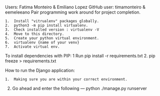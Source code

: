 Users: Fatima Monteiro & Emiliano Lopez 
GitHub user: timamonteiro & eemeleeano
Pair programming work around for project completion.

	1.	Install "vitrualenv" packages globally.
	2.	python3 -m pip install virtualenv.
	3.	Check installed version : virtualenv -V 
	4.	Move to this directory.
	5.	Create your python virtual environment.
	6.	virtualenv {name of your venv}
	7.	Activate virtual env.

To install dependencies with PIP:
 	1	Run pip install -r requirements.txt
        2.    pip freeze > requirements.txt

How to run the Django application:

	1.	Making sure you are within your correct environment.
  2. Go ahead and enter the following — python ./manage.py runserver
